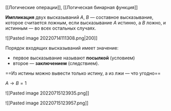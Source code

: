 ---
---
[[Логические операции]], [[Логическая бинарная функция]]

**Импликация** двух высказываний $A$, $B$ — составное высказывание, которое считается ложным, если высказывание $A$ истинно, а $B$ ложно, и истинным — во всех остальных случаях.

![[Pasted image 20220714111308.png|200]]

Порядок входящих высказываний имеет значение:
- первое высказывание называют **посылкой** (условием)
- второе — **заключением** (следствием).

==Из истины можно вывести только истину, а из лжи — что угодно==

$A→B=1$

![[Pasted image 20220715123935.png]]

![[Pasted image 20220715123957.png]]
